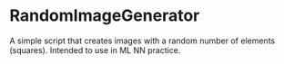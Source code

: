 # RandomImageGenerator
A simple script that creates images with a random number of elements (squares). Intended to use in ML NN practice.
